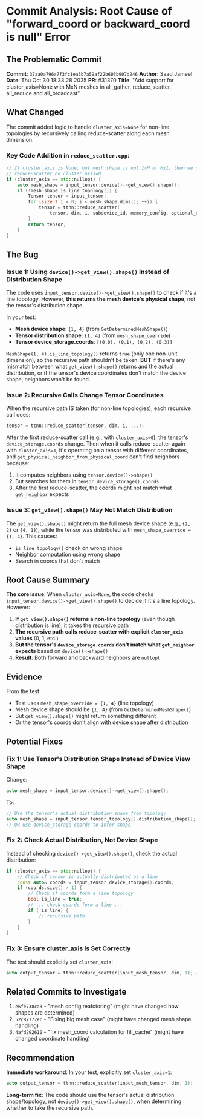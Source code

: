 # Commit Analysis: Root Cause of "forward_coord or backward_coord is null" Error

## The Problematic Commit

**Commit**: `37aa0a796a7f3fc1ea3b7a59af22b603b907d246`
**Author**: Saad Jameel
**Date**: Thu Oct 30 18:33:28 2025
**PR**: #31370
**Title**: "Add support for cluster_axis=None with MxN meshes in all_gather, reduce_scatter, all_reduce and all_broadcast"

## What Changed

The commit added logic to handle `cluster_axis=None` for non-line topologies by recursively calling reduce-scatter along each mesh dimension.

### Key Code Addition in `reduce_scatter.cpp`:

```cpp
// If cluster_axis is None, but mesh shape is not 1xM or Mx1, then we call reduce-scatter on cluster_axis=1, then
// reduce-scatter on cluster_axis=0
if (cluster_axis == std::nullopt) {
    auto mesh_shape = input_tensor.device()->get_view().shape();
    if (!mesh_shape.is_line_topology()) {
        Tensor tensor = input_tensor;
        for (size_t i = 0; i < mesh_shape.dims(); ++i) {
            tensor = ttnn::reduce_scatter(
                tensor, dim, i, subdevice_id, memory_config, optional_output_tensor, num_links, topology);
        }
        return tensor;
    }
}
```

## The Bug

### Issue 1: Using `device()->get_view().shape()` Instead of Distribution Shape

The code uses `input_tensor.device()->get_view().shape()` to check if it's a line topology. However, **this returns the mesh device's physical shape**, not the tensor's distribution shape.

In your test:
- **Mesh device shape**: `{1, 4}` (from `GetDeterminedMeshShape()`)
- **Tensor distribution shape**: `{1, 4}` (from `mesh_shape_override`)
- **Tensor device_storage.coords**: `[(0,0), (0,1), (0,2), (0,3)]`

`MeshShape(1, 4).is_line_topology()` returns `true` (only one non-unit dimension), so the recursive path shouldn't be taken. **BUT** if there's any mismatch between what `get_view().shape()` returns and the actual distribution, or if the tensor's device coordinates don't match the device shape, neighbors won't be found.

### Issue 2: Recursive Calls Change Tensor Coordinates

When the recursive path IS taken (for non-line topologies), each recursive call does:
```cpp
tensor = ttnn::reduce_scatter(tensor, dim, i, ...);
```

After the first reduce-scatter call (e.g., with `cluster_axis=0`), the tensor's `device_storage.coords` change. Then when it calls reduce-scatter again with `cluster_axis=1`, it's operating on a tensor with different coordinates, and `get_physical_neighbor_from_physical_coord` can't find neighbors because:

1. It computes neighbors using `tensor.device()->shape()`
2. But searches for them in `tensor.device_storage().coords`
3. After the first reduce-scatter, the coords might not match what `get_neighbor` expects

### Issue 3: `get_view().shape()` May Not Match Distribution

The `get_view().shape()` might return the full mesh device shape (e.g., `{2, 2}` or `{4, 1}`), while the tensor was distributed with `mesh_shape_override = {1, 4}`. This causes:

- `is_line_topology()` check on wrong shape
- Neighbor computation using wrong shape
- Search in coords that don't match

## Root Cause Summary

**The core issue**: When `cluster_axis=None`, the code checks `input_tensor.device()->get_view().shape()` to decide if it's a line topology. However:

1. **If `get_view().shape()` returns a non-line topology** (even though distribution is line), it takes the recursive path
2. **The recursive path calls reduce-scatter with explicit `cluster_axis` values** (0, 1, etc.)
3. **But the tensor's `device_storage.coords` don't match what `get_neighbor` expects** based on `device()->shape()`
4. **Result**: Both forward and backward neighbors are `nullopt`

## Evidence

From the test:
- Test uses `mesh_shape_override = {1, 4}` (line topology)
- Mesh device shape should be `{1, 4}` (from `GetDeterminedMeshShape()`)
- But `get_view().shape()` might return something different
- Or the tensor's coords don't align with device shape after distribution

## Potential Fixes

### Fix 1: Use Tensor's Distribution Shape Instead of Device View Shape

Change:
```cpp
auto mesh_shape = input_tensor.device()->get_view().shape();
```

To:
```cpp
// Use the tensor's actual distribution shape from topology
auto mesh_shape = input_tensor.tensor_topology().distribution_shape();
// OR use device_storage coords to infer shape
```

### Fix 2: Check Actual Distribution, Not Device Shape

Instead of checking `device()->get_view().shape()`, check the actual distribution:
```cpp
if (cluster_axis == std::nullopt) {
    // Check if tensor is actually distributed as a line
    const auto& coords = input_tensor.device_storage().coords;
    if (coords.size() > 1) {
        // Check if coords form a line topology
        bool is_line = true;
        // ... check coords form a line ...
        if (!is_line) {
            // recursive path
        }
    }
}
```

### Fix 3: Ensure cluster_axis is Set Correctly

The test should explicitly set `cluster_axis`:
```cpp
auto output_tensor = ttnn::reduce_scatter(input_mesh_tensor, dim, 1); // explicit cluster_axis
```

## Related Commits to Investigate

1. `e6fe738ca3` - "mesh config reafctoring" (might have changed how shapes are determined)
2. `52c87777ec` - "Fixing big mesh case" (might have changed mesh shape handling)
3. `4afd292610` - "fix mesh_coord calculation for fill_cache" (might have changed coordinate handling)

## Recommendation

**Immediate workaround**: In your test, explicitly set `cluster_axis=1`:
```cpp
auto output_tensor = ttnn::reduce_scatter(input_mesh_tensor, dim, 1);
```

**Long-term fix**: The code should use the tensor's actual distribution shape/topology, not `device()->get_view().shape()`, when determining whether to take the recursive path.
